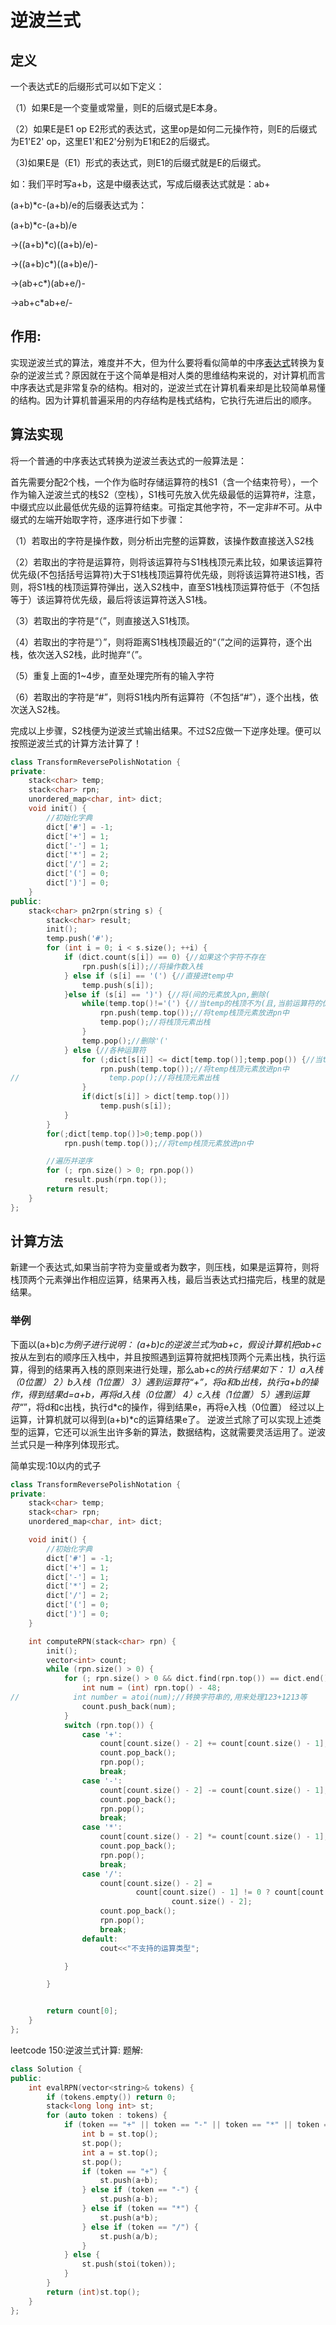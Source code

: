# 逆波兰式

## 定义

一个表达式E的后缀形式可以如下定义：

（1）如果E是一个变量或常量，则E的后缀式是E本身。

（2）如果E是E1 op E2形式的表达式，这里op是如何二元操作符，则E的后缀式为E1'E2' op，这里E1'和E2'分别为E1和E2的后缀式。

（3)如果E是（E1）形式的表达式，则E1的后缀式就是E的后缀式。

如：我们平时写a+b，这是中缀表达式，写成后缀表达式就是：ab+

(a+b)*c-(a+b)/e的后缀表达式为：

(a+b)*c-(a+b)/e

→((a+b)*c)((a+b)/e)-

→((a+b)c*)((a+b)e/)-

→(ab+c*)(ab+e/)-

→ab+c*ab+e/-

## 作用:

实现逆波兰式的算法，难度并不大，但为什么要将看似简单的中序[表达式](https://baike.baidu.com/item/表达式)转换为复杂的逆波兰式？原因就在于这个简单是相对人类的思维结构来说的，对计算机而言中序表达式是非常复杂的结构。相对的，逆波兰式在计算机看来却是比较简单易懂的结构。因为计算机普遍采用的内存结构是栈式结构，它执行先进后出的顺序。

## 算法实现

将一个普通的中序表达式转换为逆波兰表达式的一般算法是：

首先需要分配2个栈，一个作为临时存储运算符的栈S1（含一个结束符号），一个作为输入逆波兰式的栈S2（空栈），S1栈可先放入优先级最低的运算符#，注意，中缀式应以此最低优先级的运算符结束。可指定其他字符，不一定非#不可。从中缀式的左端开始取字符，逐序进行如下步骤：

（1）若取出的字符是操作数，则分析出完整的运算数，该操作数直接送入S2栈

（2）若取出的字符是运算符，则将该运算符与S1栈栈顶元素比较，如果该运算符优先级(不包括括号运算符)大于S1栈栈顶运算符优先级，则将该运算符进S1栈，否则，将S1栈的栈顶运算符弹出，送入S2栈中，直至S1栈栈顶运算符低于（不包括等于）该运算符优先级，最后将该运算符送入S1栈。

（3）若取出的字符是“（”，则直接送入S1栈顶。

（4）若取出的字符是“）”，则将距离S1栈栈顶最近的“（”之间的运算符，逐个出栈，依次送入S2栈，此时抛弃“（”。

（5）重复上面的1~4步，直至处理完所有的输入字符

（6）若取出的字符是“#”，则将S1栈内所有运算符（不包括“#”），逐个出栈，依次送入S2栈。

完成以上步骤，S2栈便为逆波兰式输出结果。不过S2应做一下逆序处理。便可以按照逆波兰式的计算方法计算了！



```c++
class TransformReversePolishNotation {
private:
    stack<char> temp;
    stack<char> rpn;
    unordered_map<char, int> dict;
    void init() {
        //初始化字典
        dict['#'] = -1;
        dict['+'] = 1;
        dict['-'] = 1;
        dict['*'] = 2;
        dict['/'] = 2;
        dict['('] = 0;
        dict[')'] = 0;
    }
public:
    stack<char> pn2rpn(string s) {
        stack<char> result;
        init();
        temp.push('#');
        for (int i = 0; i < s.size(); ++i) {
            if (dict.count(s[i]) == 0) {//如果这个字符不存在
                rpn.push(s[i]);//将操作数入栈
            } else if (s[i] == '(') {//直接进temp中
                temp.push(s[i]);
            }else if (s[i] == ')') {//将(间的元素放入pn,删除(
                while(temp.top()!='(') {//当temp的栈顶不为(且,当前运算符的优先级小于或等于栈顶
                    rpn.push(temp.top());//将temp栈顶元素放进pn中
                    temp.pop();//将栈顶元素出栈
                }
                temp.pop();//删除'('
            } else {//各种运算符
                for (;dict[s[i]] <= dict[temp.top()];temp.pop()) {//当temp的栈顶不为(且,当前运算符的优先级小于或等于栈顶
                    rpn.push(temp.top());//将temp栈顶元素放进pn中
//                    temp.pop();//将栈顶元素出栈
                }
                if(dict[s[i]] > dict[temp.top()])
                    temp.push(s[i]);
            }
        }
        for(;dict[temp.top()]>0;temp.pop())
            rpn.push(temp.top());//将temp栈顶元素放进pn中

        //遍历并逆序
        for (; rpn.size() > 0; rpn.pop())
            result.push(rpn.top());
        return result;
    }
};
```



## 计算方法

新建一个表达式,如果当前字符为变量或者为数字，则压栈，如果是运算符，则将栈顶两个元素弹出作相应运算，结果再入栈，最后当表达式扫描完后，栈里的就是结果。

### 举例
下面以(a+b)*c为例子进行说明：
(a+b)*c的逆波兰式为ab+c*，假设计算机把ab+c*按从左到右的顺序压入栈中，并且按照遇到运算符就把栈顶两个元素出栈，执行运算，得到的结果再入栈的原则来进行处理，那么ab+c*的执行结果如下：
1）a入栈（0位置）
2）b入栈（1位置）
3）遇到运算符“+”，将a和b出栈，执行a+b的操作，得到结果d=a+b，再将d入栈（0位置）
4）c入栈（1位置）
5）遇到运算符“*”，将d和c出栈，执行d*c的操作，得到结果e，再将e入栈（0位置）
经过以上运算，计算机就可以得到(a+b)*c的运算结果e了。
逆波兰式除了可以实现上述类型的运算，它还可以派生出许多新的算法，数据结构，这就需要灵活运用了。逆波兰式只是一种序列体现形式。


简单实现:10以内的式子
```c++
class TransformReversePolishNotation {
private:
    stack<char> temp;
    stack<char> rpn;
    unordered_map<char, int> dict;

    void init() {
        //初始化字典
        dict['#'] = -1;
        dict['+'] = 1;
        dict['-'] = 1;
        dict['*'] = 2;
        dict['/'] = 2;
        dict['('] = 0;
        dict[')'] = 0;
    }

    int computeRPN(stack<char> rpn) {
        init();
        vector<int> count;
        while (rpn.size() > 0) {
            for (; rpn.size() > 0 && dict.find(rpn.top()) == dict.end(); rpn.pop()) {//如果栈顶是操作数
                int num = (int) rpn.top() - 48;
//            int number = atoi(num);//转换字符串的,用来处理123+1213等
                count.push_back(num);
            }
            switch (rpn.top()) {
                case '+':
                    count[count.size() - 2] += count[count.size() - 1];
                    count.pop_back();
                    rpn.pop();
                    break;
                case '-':
                    count[count.size() - 2] -= count[count.size() - 1];
                    count.pop_back();
                    rpn.pop();
                    break;
                case '*':
                    count[count.size() - 2] *= count[count.size() - 1];
                    count.pop_back();
                    rpn.pop();
                    break;
                case '/':
                    count[count.size() - 2] =
                            count[count.size() - 1] != 0 ? count[count.size() - 2] * count[count.size() - 1] : count[
                                    count.size() - 2];
                    count.pop_back();
                    rpn.pop();
                    break;
                default:
                    cout<<"不支持的运算类型";

            }

        }


        return count[0];
    }
};
```
leetcode 150:逆波兰式计算:
题解:
```c++
class Solution {
public:
    int evalRPN(vector<string>& tokens) {
        if (tokens.empty()) return 0;
        stack<long long int> st;
        for (auto token : tokens) {
            if (token == "+" || token == "-" || token == "*" || token == "/") {
                int b = st.top();
                st.pop();
                int a = st.top();
                st.pop(); 
                if (token == "+") {
                    st.push(a+b);
                } else if (token == "-") {
                    st.push(a-b);
                } else if (token == "*") {
                    st.push(a*b);
                } else if (token == "/") {
                    st.push(a/b);
                }
            } else {
                st.push(stoi(token));
            }
        }
        return (int)st.top();
    }
};
```
